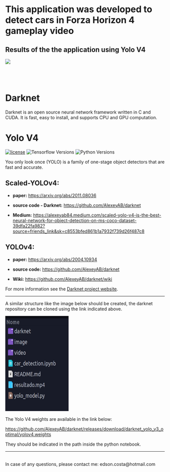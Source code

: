 # This application was developed to detect cars in Forza Horizon 4 gameplay video

## Results of the the application using Yolo V4
![](image/Project_Name.gif)

<br>
<br>

# Darknet #
Darknet is an open source neural network framework written in C and CUDA. It is fast, easy to install, and supports CPU and GPU computation.

# Yolo V4 #

[![license](https://img.shields.io/github/license/mashape/apistatus.svg)](LICENSE)
![Tensorflow Versions](https://img.shields.io/badge/TensorFlow-2.x-blue.svg)
![Python Versions](https://img.shields.io/badge/python-3.6%20|%203.7%20|%203.8-%23EBBD68.svg)


You only look once (YOLO) is a family of one-stage object detectors that are fast and accurate. 

## Scaled-YOLOv4: 

* **paper:** https://arxiv.org/abs/2011.08036

* **source code - Darknet:** https://github.com/AlexeyAB/darknet

* **Medium:** https://alexeyab84.medium.com/scaled-yolo-v4-is-the-best-neural-network-for-object-detection-on-ms-coco-dataset-39dfa22fa982?source=friends_link&sk=c8553bfed861b1a7932f739d26f487c8

## YOLOv4:

* **paper:** https://arxiv.org/abs/2004.10934

* **source code:** https://github.com/AlexeyAB/darknet

* **Wiki:** https://github.com/AlexeyAB/darknet/wiki


For more information see the [Darknet project website](http://pjreddie.com/darknet).

___

A similar structure like the image below should be created, the darknet repository can be cloned using the link indicated above.

<img src="image/dir.png" width="200" height="300"/>


The Yolo V4 weights are available in the link below:

https://github.com/AlexeyAB/darknet/releases/download/darknet_yolo_v3_optimal/yolov4.weights

They should be indicated in the path inside the python notebook.
___
<br>
In case of any questions, please contact me: edson.costa@hotmail.com
